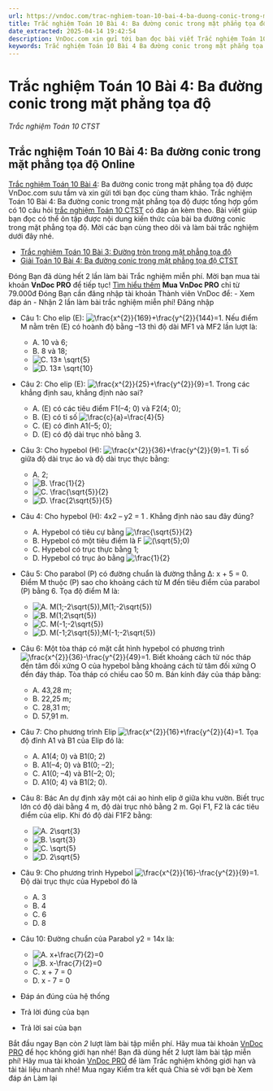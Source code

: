 ```yaml
---
url: https://vndoc.com/trac-nghiem-toan-10-bai-4-ba-duong-conic-trong-mat-phang-toa-do-290440
title: Trắc nghiệm Toán 10 Bài 4: Ba đường conic trong mặt phẳng tọa độ - Trắc nghiệm Toán 10 CTST - VnDoc.com
date_extracted: 2025-04-14 19:42:54
description: VnDoc.com xin gửi tới bạn đọc bài viết Trắc nghiệm Toán 10 Bài 4: Ba đường conic trong mặt phẳng tọa độ. Mời các bạn cùng tham khảo chi tiết.
keywords: Trắc nghiệm Toán 10 Bài 4 Ba đường conic trong mặt phẳng tọa độ,Trắc nghiệm Toán 10 Bài 4,Ba đường conic trong mặt phẳng tọa độ,trắc nghiệm toán 10,trắc nghiệm toán 10 CTST,toán 10,toán 10 CTST,toán 10 bài 4
---
```


# Trắc nghiệm Toán 10 Bài 4: Ba đường conic trong mặt phẳng tọa độ
 _Trắc nghiệm Toán 10 CTST_
## Trắc nghiệm Toán 10 Bài 4: Ba đường conic trong mặt phẳng tọa độ Online
[Trắc nghiệm Toán 10 Bài 4](<https://vndoc.com/trac-nghiem-toan-10-bai-4-ba-duong-conic-trong-mat-phang-toa-do-290440>): Ba đường conic trong mặt phẳng tọa độ được VnDoc.com sưu tầm và xin gửi tới bạn đọc cùng tham khảo.
Trắc nghiệm Toán 10 Bài 4: Ba đường conic trong mặt phẳng tọa độ được tổng hợp gồm có 10 câu hỏi [trắc nghiệm Toán 10 CTST](<https://vndoc.com/trac-nghiem-toan-10-ctst>) có đáp án kèm theo. Bài viết giúp bạn đọc có thể ôn tập được nội dung kiến thức của bài ba đường conic trong mặt phẳng tọa độ. Mời các bạn cùng theo dõi và làm bài trắc nghiệm dưới đây nhé.
  * [Trắc nghiệm Toán 10 Bài 3: Đường tròn trong mặt phẳng tọa độ](<https://vndoc.com/trac-nghiem-toan-10-bai-3-duong-tron-trong-mat-phang-toa-do-290386>)
  * [Giải Toán 10 Bài 4: Ba đường conic trong mặt phẳng tọa độ CTST](<https://vndoc.com/giai-toan-10-bai-4-ba-duong-conic-trong-mat-phang-toa-do-ctst-283621>)

Đóng
Bạn đã dùng hết 2 lần làm bài Trắc nghiệm miễn phí. Mời bạn mua tài khoản **VnDoc PRO** để tiếp tục\! [Tìm hiểu thêm](</pro>)
**Mua VnDoc PRO** chỉ từ 79.000đ
Đóng
Bạn cần đăng nhập tài khoản Thành viên VnDoc để:
\- Xem đáp án
\- Nhận 2 lần làm bài trắc nghiệm miễn phí\!
Đăng nhập 
  * Câu 1:
Cho elip \(E\): ![\\frac{x^{2}}{169}+\\frac{y^{2}}{144}=1](https://tex.vdoc.vn?tex=%5Cfrac%7Bx%5E%7B2%7D%7D%7B169%7D%2B%5Cfrac%7By%5E%7B2%7D%7D%7B144%7D%3D1). Nếu điểm M nằm trên \(E\) có hoành độ bằng –13 thì độ dài MF1 và MF2 lần lượt là:
    * A. 10 và 6;
    * B. 8 và 18;
    * ![C. 13± \\sqrt{5}](https://tex.vdoc.vn?tex=C.%2013%C2%B1%20%5Csqrt%7B5%7D)
    * ![D. 13± \\sqrt{10}](https://tex.vdoc.vn?tex=D.%2013%C2%B1%20%5Csqrt%7B10%7D)
  * Câu 2:
Cho elip \(E\): ![\\frac{x^{2}}{25}+\\frac{y^{2}}{9}=1](https://tex.vdoc.vn?tex=%5Cfrac%7Bx%5E%7B2%7D%7D%7B25%7D%2B%5Cfrac%7By%5E%7B2%7D%7D%7B9%7D%3D1). Trong các khẳng định sau, khẳng định nào sai?
    * A. \(E\) có các tiêu điểm F1\(–4; 0\) và F2\(4; 0\);
    * B. \(E\) có tỉ số ![\\frac{c}{a}=\\frac{4}{5}](https://tex.vdoc.vn?tex=%5Cfrac%7Bc%7D%7Ba%7D%3D%5Cfrac%7B4%7D%7B5%7D)
    * C. \(E\) có đỉnh A1\(–5; 0\);
    * D. \(E\) có độ dài trục nhỏ bằng 3.
  * Câu 3:
Cho hypebol \(H\): ![\\frac{x^{2}}{36}+\\frac{y^{2}}{9}=1](https://tex.vdoc.vn?tex=%5Cfrac%7Bx%5E%7B2%7D%7D%7B36%7D%2B%5Cfrac%7By%5E%7B2%7D%7D%7B9%7D%3D1). Tỉ số giữa độ dài trục ảo và độ dài trục thực bằng:
    * A. 2;
    * ![B. \\frac{1}{2}](https://tex.vdoc.vn?tex=B.%20%5Cfrac%7B1%7D%7B2%7D)
    * ![C. \\frac{\\sqrt{5}}{2}](https://tex.vdoc.vn?tex=C.%20%5Cfrac%7B%5Csqrt%7B5%7D%7D%7B2%7D)
    * ![D. \\frac{2\\sqrt{5}}{5}](https://tex.vdoc.vn?tex=D.%20%5Cfrac%7B2%5Csqrt%7B5%7D%7D%7B5%7D)
  * Câu 4:
Cho hypebol \(H\): 4x2 – y2 = 1 . Khẳng định nào sau đây đúng?
    * A. Hypebol có tiêu cự bằng ![\\frac{\\sqrt{5}}{2}](https://tex.vdoc.vn?tex=%5Cfrac%7B%5Csqrt%7B5%7D%7D%7B2%7D)
    * B. Hypebol có một tiêu điểm là F ![\(\\sqrt{5};0\)](https://tex.vdoc.vn?tex=\(%5Csqrt%7B5%7D%3B0\))
    * C. Hypebol có trục thực bằng 1;
    * D. Hypebol có trục ảo bằng ![\\frac{1}{2}](https://tex.vdoc.vn?tex=%5Cfrac%7B1%7D%7B2%7D)
  * Câu 5:
Cho parabol \(P\) có đường chuẩn là đường thẳng ∆: x + 5 = 0. Điểm M thuộc \(P\) sao cho khoảng cách từ M đến tiêu điểm của parabol \(P\) bằng 6. Tọa độ điểm M là:
    * ![A. M\(1;-2\\sqrt{5}\),M\(1;-2\\sqrt{5}\)](https://tex.vdoc.vn?tex=A.%20M\(1%3B-2%5Csqrt%7B5%7D\)%2CM\(1%3B-2%5Csqrt%7B5%7D\))
    * ![B. M\(1;2\\sqrt{5}\)](https://tex.vdoc.vn?tex=B.%20M\(1%3B2%5Csqrt%7B5%7D\))
    * ![C. M\(-1;-2\\sqrt{5}\)](https://tex.vdoc.vn?tex=C.%20M\(-1%3B-2%5Csqrt%7B5%7D\))
    * ![D. M\(-1;2\\sqrt{5}\);M\(-1;-2\\sqrt{5}\)](https://tex.vdoc.vn?tex=D.%20M\(-1%3B2%5Csqrt%7B5%7D\)%3BM\(-1%3B-2%5Csqrt%7B5%7D\))
  * Câu 6:
Một tòa tháp có mặt cắt hình hypebol có phương trình ![\\frac{x^{2}}{36}-\\frac{y^{2}}{49}=1](https://tex.vdoc.vn?tex=%5Cfrac%7Bx%5E%7B2%7D%7D%7B36%7D-%5Cfrac%7By%5E%7B2%7D%7D%7B49%7D%3D1). Biết khoảng cách từ nóc tháp đến tâm đối xứng O của hypebol bằng khoảng cách từ tâm đối xứng O đến đáy tháp. Tòa tháp có chiều cao 50 m. Bán kính đáy của tháp bằng:
    * A. 43,28 m;
    * B. 22,25 m;
    * C. 28,31 m;
    * D. 57,91 m.
  * Câu 7:
Cho phương trình Elip ![\\frac{x^{2}}{16}+\\frac{y^{2}}{4}=1](https://tex.vdoc.vn?tex=%5Cfrac%7Bx%5E%7B2%7D%7D%7B16%7D%2B%5Cfrac%7By%5E%7B2%7D%7D%7B4%7D%3D1). Tọa độ đỉnh A1 và B1 của Elip đó là:
    * A. A1\(4; 0\) và B1\(0; 2\)
    * B. A1\(–4; 0\) và B1\(0; –2\);
    * C. A1\(0; –4\) và B1\(–2; 0\);
    * D. A1\(0; 4\) và B1\(2; 0\).
  * Câu 8:
Bác An dự định xây một cái ao hình elip ở giữa khu vườn. Biết trục lớn có độ dài bằng 4 m, độ dài trục nhỏ bằng 2 m. Gọi F1, F2 là các tiêu điểm của elip. Khi đó độ dài F1F2 bằng:
    * ![A. 2\\sqrt{3}](https://tex.vdoc.vn?tex=A.%202%5Csqrt%7B3%7D)
    * ![B. \\sqrt{3}](https://tex.vdoc.vn?tex=B.%20%5Csqrt%7B3%7D)
    * ![C. \\sqrt{5}](https://tex.vdoc.vn?tex=C.%20%5Csqrt%7B5%7D)
    * ![D. 2\\sqrt{5}](https://tex.vdoc.vn?tex=D.%202%5Csqrt%7B5%7D)
  * Câu 9:
Cho phương trình Hypebol ![\\frac{x^{2}}{16}-\\frac{y^{2}}{9}=1](https://tex.vdoc.vn?tex=%5Cfrac%7Bx%5E%7B2%7D%7D%7B16%7D-%5Cfrac%7By%5E%7B2%7D%7D%7B9%7D%3D1). Độ dài trục thực của Hypebol đó là
    * A. 3
    * B. 4
    * C. 6
    * D. 8
  * Câu 10:
Đường chuẩn của Parabol y2 = 14x là:
    * ![A. x+\\frac{7}{2}=0](https://tex.vdoc.vn?tex=A.%20x%2B%5Cfrac%7B7%7D%7B2%7D%3D0)
    * ![B. x-\\frac{7}{2}=0](https://tex.vdoc.vn?tex=B.%20x-%5Cfrac%7B7%7D%7B2%7D%3D0)
    * C. x + 7 = 0
    * D. x - 7 = 0

  * Đáp án đúng của hệ thống
  * Trả lời đúng của bạn
  * Trả lời sai của bạn

Bắt đầu ngay
Bạn còn _2_ lượt làm bài tập miễn phí. Hãy mua tài khoản [VnDoc PRO](</pro>) để học không giới hạn nhé\!  Bạn đã dùng hết 2 lượt làm bài tập miễn phí\! Hãy mua tài khoản [VnDoc PRO](</pro>) để làm Trắc nghiệm không giới hạn và tải tài liệu nhanh nhé\!  Mua ngay
Kiểm tra kết quả Chia sẻ với bạn bè Xem đáp án Làm lại
